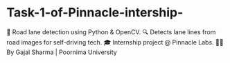 # Task-1-of-Pinnacle-intership-
🚗 Road lane detection using Python &amp; OpenCV.   🔍 Detects lane lines from road images for self-driving tech.   🎓 Internship project @ Pinnacle Labs.   👩‍💻 By Gajal Sharma | Poornima University
